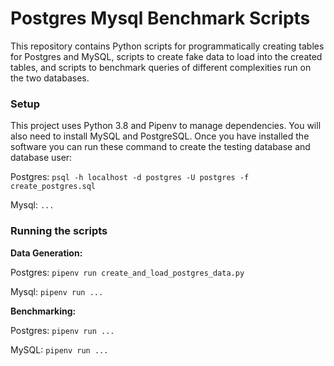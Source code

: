 # Postgres Mysql Benchmark Scripts
This repository contains Python scripts for programmatically creating tables for
Postgres and MySQL, scripts to create fake data to load into the created tables,
and scripts to benchmark queries of different complexities run on the two
databases.

### Setup
This project uses Python 3.8 and Pipenv to manage dependencies. You will also
need to install MySQL and PostgreSQL. Once you have installed the software you can run
these command to create the testing database and database user:

Postgres: `psql -h localhost -d postgres -U postgres -f create_postgres.sql`

Mysql: `...`

### Running the scripts
**Data Generation:**

Postgres: `pipenv run create_and_load_postgres_data.py`

Mysql: `pipenv run ...`

**Benchmarking:**

Postgres: `pipenv run ...`

MySQL: `pipenv run ...`
